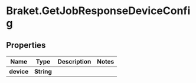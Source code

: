 # Braket.GetJobResponseDeviceConfig

## Properties

Name | Type | Description | Notes
------------ | ------------- | ------------- | -------------
**device** | **String** |  | 


